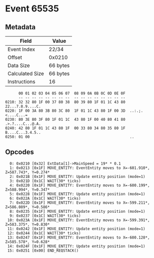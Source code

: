 # Event 65535

## Metadata

| Field           | Value    |
|-----------------|----------|
| Event Index     | 22/34    |
| Offset          | 0x0210   |
| Data Size       | 66 bytes |
| Calculated Size | 66 bytes |
| Instructions    | 16       |

```
      00 01 02 03 04 05 06 07  08 09 0A 0B 0C 0D 0E 0F
      -- -- -- -- -- -- -- --  -- -- -- -- -- -- -- --
0210: 32 32 80 1F 00 37 80 38  80 39 80 1F 01 1C 43 80  22...7.8.9....C.
0220: 1F 00 3A 80 3B 80 3C 80  1F 01 1C 43 80 1F 00 3D  ..:.;.<....C...=
0230: 80 3E 80 3F 80 1F 01 1C  43 80 1F 00 40 80 41 80  .>.?....C...@.A.
0240: 42 80 1F 01 1C 43 80 1F  00 33 80 34 80 35 80 1F  B....C...3.4.5..
0250: 01 00                                             ..              
```

## Opcodes

```
  0: 0x0210 [0x32] ExtData[1]->MainSpeed = 19* * 0.1
  1: 0x0213 [0x1F] MOVE_ENTITY: EventEntity moves to X=-601.910*, Z=587.743*, Y=0.274*
  2: 0x021B [0x1F] MOVE_ENTITY: Update entity position (mode=1)
  3: 0x021D [0x1C] WAIT(30* ticks)
  4: 0x0220 [0x1F] MOVE_ENTITY: EventEntity moves to X=-600.199*, Z=588.994*, Y=0.347*
  5: 0x0228 [0x1F] MOVE_ENTITY: Update entity position (mode=1)
  6: 0x022A [0x1C] WAIT(30* ticks)
  7: 0x022D [0x1F] MOVE_ENTITY: EventEntity moves to X=-599.211*, Z=586.089*, Y=0.586*
  8: 0x0235 [0x1F] MOVE_ENTITY: Update entity position (mode=1)
  9: 0x0237 [0x1C] WAIT(30* ticks)
 10: 0x023A [0x1F] MOVE_ENTITY: EventEntity moves to X=-599.391*, Z=583.375*, Y=0.830*
 11: 0x0242 [0x1F] MOVE_ENTITY: Update entity position (mode=1)
 12: 0x0244 [0x1C] WAIT(30* ticks)
 13: 0x0247 [0x1F] MOVE_ENTITY: EventEntity moves to X=-600.128*, Z=585.578*, Y=0.628*
 14: 0x024F [0x1F] MOVE_ENTITY: Update entity position (mode=1)
 15: 0x0251 [0x00] END_REQSTACK()
```
